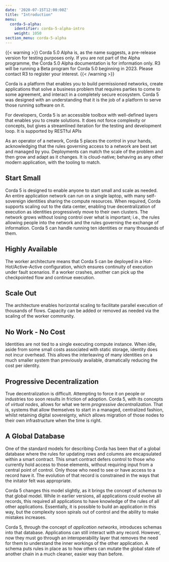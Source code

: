 ```yaml
---
date: '2020-07-15T12:00:00Z'
title: "Introduction"
menu:
  corda-5-alpha:
    identifier: corda-5-alpha-intro
    weight: 1050
section_menu: corda-5-alpha
---
```


{{< warning >}}
Corda 5.0 Alpha is, as the name suggests, a pre-release version for testing purposes only.
If you are not part of the Alpha programme, the Corda 5.0 Alpha documentation is for information only.
R3 will be running a Beta program for Corda 5.0 beginning in 2023. Please contact R3 to register your interest.
{{< /warning >}}

Corda is a platform that enables you to build permissioned networks, create applications that solve a business problem that requires parties to come to some agreement, and interact in a completely secure ecosystem. Corda 5 was designed with an understanding that it is the job of a platform to serve those running software on it.

For developers, Corda 5 is an accessible toolbox with well-defined layers that enables you to create solutions. It does not force complexity or concepts, but gives a streamlined iteration for the testing and development loop. It is supported by RESTful APIs

As an operator of a network, Corda 5 places the control in your hands, acknowledging that the rules governing access to a network are best set and managed by you. Deployments can match the scale of the problem and then grow and adapt as it changes. It is cloud-native; behaving as any other modern application, with the tooling to match.

## Start Small

Corda 5 is designed to enable anyone to start small and scale as needed. An entire application network can run on a single laptop, with many self-sovereign identities sharing the compute resources. When required, Corda supports scaling out to the data center, enabling true decentralization of execution as identities progressively move to their own clusters. The network grows without losing control over what is important; i.e., the rules allowing people into the network and the rules governing the exchange of information. Corda 5 can handle running ten identities or many thousands of them.

## Highly Available

The worker architecture means that Corda 5 can be deployed in a Hot-Hot/Active-Active configuration, which ensures continuity of execution under fault scenarios. If a worker crashes, another can pick up the checkpointed flow and continue execution.

## Scale Out

The architecture enables horizontal scaling to facilitate parallel execution of thousands of flows. Capacity can be added or removed as needed via the scaling of the worker community.

## No Work - No Cost

Identities are not tied to a single executing compute instance. When idle, aside from some small costs associated with static storage, identity does not incur overhead. This allows the interleaving of many identities on a much smaller system than previously available, dramatically reducing the cost per identity.

## Progressive Decentralization
True decentralization is difficult. Attempting to force it on people or industries too soon results in friction of adoption. Corda 5, with its concepts of *virtual nodes*, allows for what we term *progressive decentralization*. That is, systems that allow themselves to start in a managed, centralized fashion, whilst retaining digital sovereignty, which allows migration of those nodes to their own infrastructure when the time is right.

## A Global Database

One of the standard models for describing Corda has been that of a global database where the rules for updating rows and columns are encapsulated within a smart contract. This smart contract defers control to those who currently hold access to those elements, without requiring input from a central point of control. Only those who need to see or have access to a record have it. The evolution of that record is constrained in the ways that the initator felt was appropriate.

Corda 5 changes this model slightly, as it brings the concept of *schemas* to that global model. While in earlier versions, all applications could evolve all records, this required all applications to have knowledge of the rules of all other applications. Essentially, it is possible to build an application in this way, but the complexity soon spirals out of control and the ability to make mistakes increases.

Corda 5, through the concept of *application networks*, introduces schemas into that database. Applications can still interact with any record. However, now they must go through an interoperability layer that removes the need for them to understand the inner workings of the other application. A schema puts rules in place as to how others can mutate the global state of another chain in a much cleaner, easier way than before.
